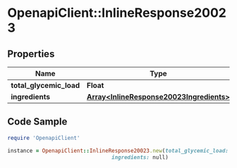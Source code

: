# OpenapiClient::InlineResponse20023

## Properties

Name | Type | Description | Notes
------------ | ------------- | ------------- | -------------
**total_glycemic_load** | **Float** |  | 
**ingredients** | [**Array&lt;InlineResponse20023Ingredients&gt;**](InlineResponse20023Ingredients.md) |  | 

## Code Sample

```ruby
require 'OpenapiClient'

instance = OpenapiClient::InlineResponse20023.new(total_glycemic_load: null,
                                 ingredients: null)
```


